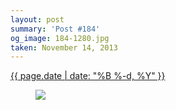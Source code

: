 ```yaml
---
layout: post
summary: 'Post #184'
og_image: 184-1280.jpg
taken: November 14, 2013
---
```


<div class="post">
 <time>
  <a href="/184">
   {{ page.date | date: "%B %-d, %Y" }}
  </a>
 </time>
 <a href="/184">
  <figure data-taken="11/14/2013">
   <img sizes="(min-width: 700px) 50vw, calc(100vw - 2rem)" src="{{ site.assets_url }}/184-640.jpg" srcset="{{ site.assets_url }}/184-1280.jpg 1280w, {{ site.assets_url }}/184-960.jpg 960w, {{ site.assets_url }}/184-640.jpg 640w, {{ site.assets_url }}/184-320.jpg 320w"/>
  </figure>
 </a>
</div>
